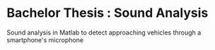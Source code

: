 # Bachelor Thesis : Sound Analysis
Sound analysis in Matlab to detect approaching vehicles through a smartphone's microphone
